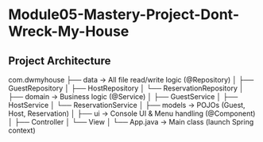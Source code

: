 # Module05-Mastery-Project-Dont-Wreck-My-House

 
## Project Architecture
com.dwmyhouse
├── data         -> All file read/write logic (@Repository)
│   ├── GuestRepository
│   ├── HostRepository
│   └── ReservationRepository
│
├── domain       -> Business logic (@Service)
│   ├── GuestService
│   ├── HostService
│   └── ReservationService
│
├── models       -> POJOs (Guest, Host, Reservation)
│
├── ui           -> Console UI & Menu handling (@Component)
│   ├── Controller
│   └── View
│
└── App.java     -> Main class (launch Spring context)
